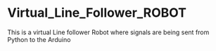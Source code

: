 # Virtual_Line_Follower_ROBOT
This is a virtual Line follower Robot where signals are being sent from Python to the Arduino
